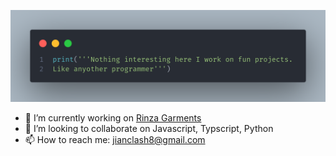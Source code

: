 ![code png](https://github.com/JianClash/JianClash/blob/606fef32e8c7fb63f814e19983be6231b2d5dc07/code1.png)

- 🔭 I’m currently working on [Rinza Garments](https://github.com/JianClash/RinzaGarments/)
- 👯 I’m looking to collaborate on Javascript, Typscript, Python
- 📫 How to reach me: jianclash8@gmail.com
<!--
**JianClash/JianClash** is a ✨ _special_ ✨ repository because its `README.md` (this file) appears on your GitHub profile.

Here are some ideas to get you started:

- 🔭 I’m currently working on ...
- 🌱 I’m currently learning ...
- 👯 I’m looking to collaborate on ...
- 🤔 I’m looking for help with ...
- 💬 Ask me about ...
- 📫 How to reach me: ... jianclash8@gmail.com
- 😄 Pronouns: ...
- ⚡ Fun fact: ...
-->
